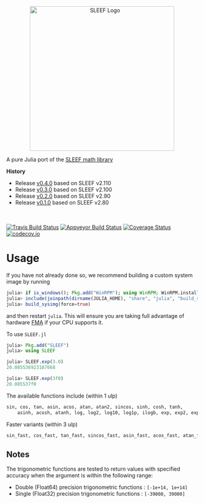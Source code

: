 <div align="center"> <img
src="https://rawgit.com/musm/SLEEF.jl/master/doc/src/assets/logo.svg"
alt="SLEEF Logo" width="380"></img> </div>


A pure Julia port of the [SLEEF math library](https://github.com/shibatch/SLEEF)

**History**
- Release [v0.4.0](https://github.com/musm/SLEEF.jl/releases/tag/v0.4.0) based on SLEEF v2.110
- Release [v0.3.0](https://github.com/musm/SLEEF.jl/releases/tag/v0.3.0) based on SLEEF v2.100
- Release [v0.2.0](https://github.com/musm/SLEEF.jl/releases/tag/v0.2.0) based on SLEEF v2.90
- Release [v0.1.0](https://github.com/musm/SLEEF.jl/releases/tag/v0.1.0) based on SLEEF v2.80

<br><br>
[![Travis Build Status](https://travis-ci.org/musm/SLEEF.jl.svg?branch=master)](https://travis-ci.org/musm/SLEEF.jl)
[![Appveyor Build Status](https://ci.appveyor.com/api/projects/status/j7lpafn4uf1trlfi/branch/master?svg=true)](https://ci.appveyor.com/project/musm/SLEEF-jl/branch/master)
[![Coverage Status](https://coveralls.io/repos/github/musm/SLEEF.jl/badge.svg?branch=master)](https://coveralls.io/github/musm/SLEEF.jl?branch=master)
[![codecov.io](http://codecov.io/github/musm/SLEEF.jl/coverage.svg?branch=master)](http://codecov.io/github/musm/SLEEF.jl?branch=master)

# Usage

If you have not already done so, we recommend building a custom system image by running
```julia
julia> if is_windows(); Pkg.add("WinRPM"); using WinRPM; WinRPM.install("gcc"); end
julia> include(joinpath(dirname(JULIA_HOME), "share", "julia", "build_sysimg.jl"))
julia> build_sysimg(force=true)
```
and then restart `julia`. This will ensure you are taking full advantage of hardware [FMA](https://en.wikipedia.org/wiki/FMA_instruction_set)  if your CPU supports it.


To use  `SLEEF.jl`
```julia
julia> Pkg.add("SLEEF")
julia> using SLEEF

julia> SLEEF.exp(3.0)
20.085536923187668

julia> SLEEF.exp(3f0)
20.085537f0
```

The available functions include (within 1 ulp)
```julia
sin, cos, tan, asin, acos, atan, atan2, sincos, sinh, cosh, tanh,
    asinh, acosh, atanh, log, log2, log10, log1p, ilogb, exp, exp2, exp10, expm1, ldexp, cbrt, pow
 ```

Faster variants (within 3 ulp)
 ```julia
sin_fast, cos_fast, tan_fast, sincos_fast, asin_fast, acos_fast, atan_fast, atan2_fast, log_fast, cbrt_fast
```

## Notes

The trigonometric functions are tested to return values with specified
accuracy when the argument is within the following range:

- Double (Float64) precision trigonometric functions : `[-1e+14, 1e+14]`
- Single (Float32) precision trigonometric functions : `[-39000, 39000]`
